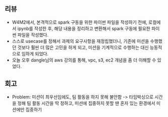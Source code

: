 ## 리뷰
- W4M2에서, 본격적으로 spark 구동을 위한 파이썬 파일을 작성하기 전에, 로컬에서 ipynb를 작성한 후, 해당 내용을 정리하고 변환해서 spark 구동에 필요한 파이썬 파일을 작성했다.
- 스스로 usecase를 정해서 과제의 요구사항을 재정립했더니, 기존에 미션을 수행했던 것보다 훨씬 더 많은 고민을 하게 되고, 미션을 기계적으로 수행하는 대신 능동적으로 임하게 되었다.
- 오늘 오후 dangle님의 aws 강의를 통해, vpc, s3, ec2 개념을 좀 더 이해할 수 있었다.
## 회고
- Problem: 미션이 최우선임에도, 팀 활동을 하지 못해 불안함 -> 타임박싱으로 시간을 정해 팀 활동 시간을 딱 정하고, 미션에 집중하지 못할 땐 혼자 있는 환경에서 미션에만 집중하기
